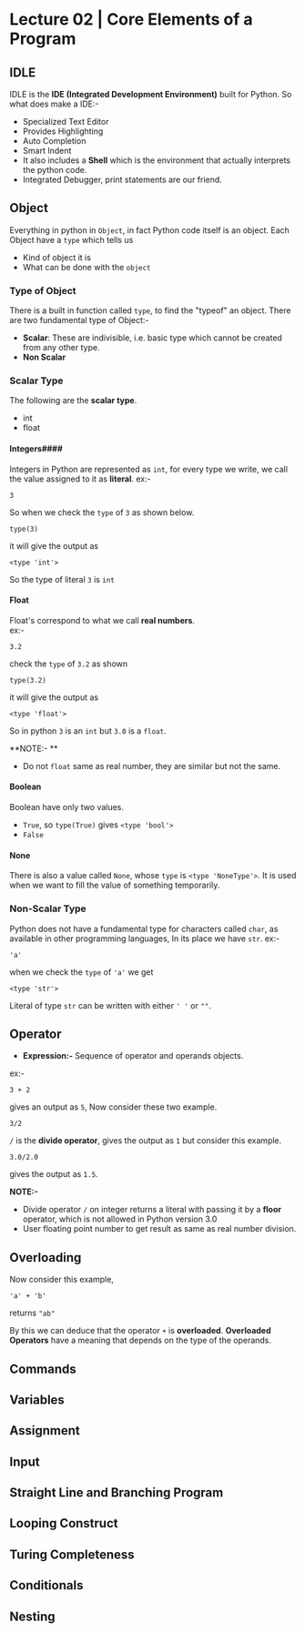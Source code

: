# Lecture 02 | Core Elements of a Program #

## IDLE ##
IDLE is the **IDE (Integrated Development Environment)** built for Python. So what does make a IDE:-
* Specialized Text Editor
* Provides Highlighting
* Auto Completion
* Smart Indent
* It also includes a **Shell** which is the environment that actually interprets the python code.
* Integrated Debugger, print statements are our friend.

## Object ##
Everything in python in `Object`, in fact Python code itself is an object. Each Object have a `type` which tells us
* Kind of object it is
* What can be done with the `object`
### Type of Object ###
There is a built in function called `type`, to find the "typeof" an object. There are two fundamental type of Object:- 
* **Scalar**:  These are indivisible, i.e. basic type which cannot be created from any other type.
* **Non Scalar**
### Scalar Type ###

The following are the **scalar type**.
* int
* float

#### Integers####
Integers in Python are represented as `int`,  for every type we write, we call the value assigned to it as **literal**. 
ex:-   
````
3
````
So when we check the `type` of `3` as shown below.  
````
type(3)
````
it will give the output as  
````
<type 'int'>
````
So the type of literal `3` is `int`

#### Float ####
Float's correspond to what we call **real numbers**.   
ex:- 
````
3.2
````
check the `type` of `3.2` as shown  
````
type(3.2)
````
it will give the output as   
````
<type 'float'>
````

So in python `3` is an `int` but `3.0` is a `float`.

**NOTE:- ** 
* Do not `float` same as real number, they are similar but not the same.

#### Boolean ####
Boolean have only two values.
* `True`, so `type(True)` gives `<type 'bool'>`
* `False`

#### None ####
There is also a value called `None`, whose `type` is `<type 'NoneType'>`. It is used when we want to fill the value of something temporarily.

### Non-Scalar Type ###
Python does not have a fundamental type for characters called `char`, as available in other programming languages, In its place we have `str`.
ex:-
````
'a'
````
when we check the `type` of `'a'` we get  
````
<type 'str'>
````

Literal of type `str` can be written with either `' '` or `""`.

## Operator ##

* **Expression:-** Sequence of operator and operands objects. 

ex:- 
````
3 + 2
````
gives an output as `5`, Now consider these two example.  

````
3/2
````
`/` is the **divide operator**, gives the output as `1` but consider this example.

````
3.0/2.0
````
gives the output as `1.5`.

**NOTE:-**
* Divide operator `/` on integer returns a literal with passing it by a  **floor** operator, which is not allowed in Python version 3.0
* User floating point number to get result as same as real number division.

## Overloading ##
Now consider this example, 
````
'a' + 'b'
````
returns `"ab"`

By this we can deduce that the operator `+` is **overloaded**.  **Overloaded Operators** have a meaning that depends on the type of the operands.

## Commands ##
## Variables ##
## Assignment ##
## Input ##
## Straight Line and Branching Program ##
## Looping Construct ##
## Turing Completeness ##
## Conditionals ##
## Nesting ##













